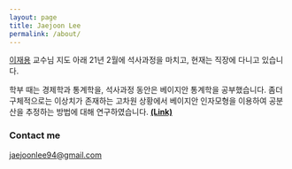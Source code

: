 ```yaml
---
layout: page
title: Jaejoon Lee
permalink: /about/
---
```


[이재용](https://jylee749.wordpress.com/) 교수님 지도 아래 21년 2월에 석사과정을 마치고, 현재는 직장에 다니고 있습니다.  

학부 때는 경제학과 통계학을, 석사과정 동안은 베이지안 통계학을 공부했습니다. 좀더 구체적으로는 이상치가 존재하는 고차원 상황에서 베이지안 인자모형을 이용하여 공분산을 추정하는 방법에 대해 연구하였습니다. [**(Link)**](https://arxiv.org/abs/2012.04315)



### Contact me

[jaejoonlee94@gmail.com](mailto:jaejoonlee94@gmail.com)
